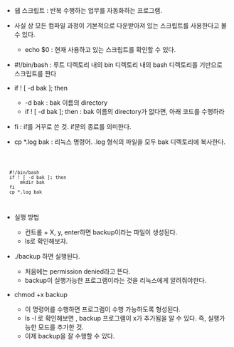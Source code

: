 * 쉡 스크립트 : 반복 수행하는 업무를 자동화하는 프로그램.

* 사실 상 모든 컴파일 과정이 기본적으로 다운받아져 있는 스크립트를 사용한다고 볼 수 있다.
  + echo $0 : 현재 사용하고 있는 스크립트를 확인할 수 있다.

* #!/bin/bash : 루트 디렉토리 내의 bin 디렉토리 내의 bash 디렉토리를 기반으로 스크립트를 짠다

* if ! [ -d bak ]; then
  + -d bak : bak 이름의 directory
  + if ! [ -d bak ]; then : bak 이름의 directory가 없다면, 아래 코드를 수행하라
  
* fi : if를 거꾸로 쓴 것. if문의 종료를 의미한다.

* cp *.log bak : 리눅스 명령어. .log 형식의 파일을 모두 bak 디렉토리에 복사한다.

<code>

      #!/bin/bash
      if ! [ -d bak ]; then
          mkdir bak
      fi
      cp *.log bak

</code>

* 실행 방법
  + 컨트롤 + X, y, enter하면 backup이라는 파일이 생성된다.
  + ls로 확인해보자.
  
* ./backup 하면 실행된다.
  + 처음에는 permission denied라고 뜬다.
  + backup이 실행가능한 프로그램이라는 것을 리눅스에게 알려줘야한다.
  
* chmod +x backup
  + 이 명령어를 수행하면 프로그램이 수행 가능하도록 형성된다.
  + ls -l 로 확인해보면 , backup 프로그램이 x가 추가됨을 알 수 있다. 즉, 실행가능한 모드를 추가한 것.
  + 이제 backup을 잘 수행할 수 있다.
